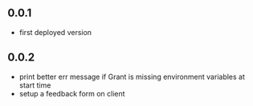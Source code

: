 ## 0.0.1
- first deployed version

## 0.0.2
- print better err message if Grant is missing environment variables at start time
- setup a feedback form on client